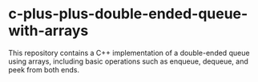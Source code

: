 # c-plus-plus-double-ended-queue-with-arrays
This repository contains a C++ implementation of a double-ended queue using arrays, including basic operations such as enqueue, dequeue, and peek from both ends.
